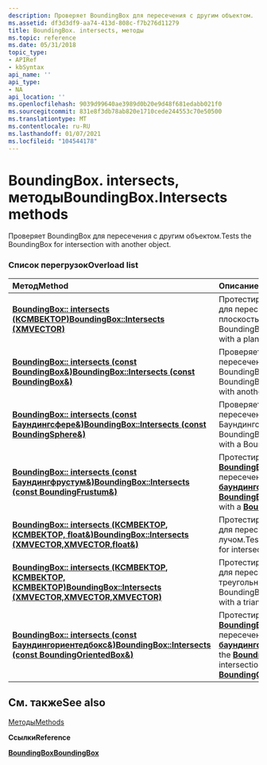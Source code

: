 ```yaml
---
description: Проверяет BoundingBox для пересечения с другим объектом.
ms.assetid: df3d3df9-aa74-413d-808c-f7b276d11279
title: BoundingBox. intersects, методы
ms.topic: reference
ms.date: 05/31/2018
topic_type:
- APIRef
- kbSyntax
api_name: ''
api_type:
- NA
api_location: ''
ms.openlocfilehash: 9039d99640ae3989d0b20e9d48f681edabb021f0
ms.sourcegitcommit: 831e8f3db78ab820e1710cede244553c70e50500
ms.translationtype: MT
ms.contentlocale: ru-RU
ms.lasthandoff: 01/07/2021
ms.locfileid: "104544178"
---
```

# <a name="boundingboxintersects-methods"></a><span data-ttu-id="d8c37-103">BoundingBox. intersects, методы</span><span class="sxs-lookup"><span data-stu-id="d8c37-103">BoundingBox.Intersects methods</span></span>

<span data-ttu-id="d8c37-104">Проверяет BoundingBox для пересечения с другим объектом.</span><span class="sxs-lookup"><span data-stu-id="d8c37-104">Tests the BoundingBox for intersection with another object.</span></span>

### <a name="overload-list"></a><span data-ttu-id="d8c37-105">Список перегрузок</span><span class="sxs-lookup"><span data-stu-id="d8c37-105">Overload list</span></span>



| <span data-ttu-id="d8c37-106">Метод</span><span class="sxs-lookup"><span data-stu-id="d8c37-106">Method</span></span>                                                                                   | <span data-ttu-id="d8c37-107">Описание</span><span class="sxs-lookup"><span data-stu-id="d8c37-107">Description</span></span>                                                                                                                        |
|:-----------------------------------------------------------------------------------------|:-----------------------------------------------------------------------------------------------------------------------------------|
| <span data-ttu-id="d8c37-108">[**BoundingBox:: intersects (КСМВЕКТОР)**](/windows/win32/api/directxcollision/nf-directxcollision-boundingbox-intersects(fxmvector))</span><span class="sxs-lookup"><span data-stu-id="d8c37-108">[**BoundingBox::Intersects (XMVECTOR)**](/windows/win32/api/directxcollision/nf-directxcollision-boundingbox-intersects(fxmvector))</span></span>                   | <span data-ttu-id="d8c37-109">Протестируйте BoundingBox для пересечения с плоскостью.</span><span class="sxs-lookup"><span data-stu-id="d8c37-109">Test the BoundingBox for intersection with a plane.</span></span><br/>                                                                     |
| <span data-ttu-id="d8c37-110">[**BoundingBox:: intersects (const BoundingBox&)**](/windows/win32/api/directxcollision/nf-directxcollision-boundingbox-intersects(constboundingbox_))</span><span class="sxs-lookup"><span data-stu-id="d8c37-110">[**BoundingBox::Intersects (const BoundingBox&)**](/windows/win32/api/directxcollision/nf-directxcollision-boundingbox-intersects(constboundingbox_))</span></span>         | <span data-ttu-id="d8c37-111">Проверяет BoundingBox для пересечения с другим BoundingBox.</span><span class="sxs-lookup"><span data-stu-id="d8c37-111">Tests the BoundingBox for intersection with another BoundingBox.</span></span><br/>                                                        |
| <span data-ttu-id="d8c37-112">[**BoundingBox:: intersects (const Баундингсфере&)**](/previous-versions/windows/desktop/legacy/hh437825(v=vs.85))</span><span class="sxs-lookup"><span data-stu-id="d8c37-112">[**BoundingBox::Intersects (const BoundingSphere&)**](/previous-versions/windows/desktop/legacy/hh437825(v=vs.85))</span></span>      | <span data-ttu-id="d8c37-113">Проверяет BoundingBox для пересечения с Баундингсфере.</span><span class="sxs-lookup"><span data-stu-id="d8c37-113">Tests the BoundingBox for intersection with a BoundingSphere.</span></span><br/>                                                           |
| <span data-ttu-id="d8c37-114">[**BoundingBox:: intersects (const Баундингфрустум&)**](/windows/win32/api/directxcollision/nf-directxcollision-boundingbox-intersects(constboundingfrustum_))</span><span class="sxs-lookup"><span data-stu-id="d8c37-114">[**BoundingBox::Intersects (const BoundingFrustum&)**](/windows/win32/api/directxcollision/nf-directxcollision-boundingbox-intersects(constboundingfrustum_))</span></span>     | <span data-ttu-id="d8c37-115">Протестируйте [**BoundingBox**](/windows/desktop/api/DirectXCollision/ns-directxcollision-boundingbox) для пересечения с [**баундингфрустум**](/windows/win32/api/directxcollision/ns-directxcollision-boundingfrustum).</span><span class="sxs-lookup"><span data-stu-id="d8c37-115">Test the [**BoundingBox**](/windows/desktop/api/DirectXCollision/ns-directxcollision-boundingbox) for intersection with a [**BoundingFrustum**](/windows/win32/api/directxcollision/ns-directxcollision-boundingfrustum).</span></span><br/>         |
| <span data-ttu-id="d8c37-116">[**BoundingBox:: intersects (КСМВЕКТОР, КСМВЕКТОР, float&)**](/windows/win32/api/directxcollision/nf-directxcollision-boundingbox-intersects(fxmvector_fxmvector_float_))</span><span class="sxs-lookup"><span data-stu-id="d8c37-116">[**BoundingBox::Intersects (XMVECTOR,XMVECTOR,float&)**](/windows/win32/api/directxcollision/nf-directxcollision-boundingbox-intersects(fxmvector_fxmvector_float_))</span></span>   | <span data-ttu-id="d8c37-117">Протестируйте BoundingBox для пересечения с лучом.</span><span class="sxs-lookup"><span data-stu-id="d8c37-117">Test the BoundingBox for intersection with a ray.</span></span><br/>                                                                       |
| <span data-ttu-id="d8c37-118">[**BoundingBox:: intersects (КСМВЕКТОР, КСМВЕКТОР, КСМВЕКТОР)**](/windows/win32/api/directxcollision/nf-directxcollision-boundingbox-intersects(fxmvector_fxmvector_fxmvector))</span><span class="sxs-lookup"><span data-stu-id="d8c37-118">[**BoundingBox::Intersects (XMVECTOR,XMVECTOR,XMVECTOR)**](/windows/win32/api/directxcollision/nf-directxcollision-boundingbox-intersects(fxmvector_fxmvector_fxmvector))</span></span> | <span data-ttu-id="d8c37-119">Протестируйте BoundingBox для пересечения с треугольником.</span><span class="sxs-lookup"><span data-stu-id="d8c37-119">Test the BoundingBox for intersection with a triangle.</span></span><br/>                                                                  |
| <span data-ttu-id="d8c37-120">[**BoundingBox:: intersects (const Баундингориентедбокс&)**](/windows/win32/api/directxcollision/nf-directxcollision-boundingbox-intersects(constboundingorientedbox_))</span><span class="sxs-lookup"><span data-stu-id="d8c37-120">[**BoundingBox::Intersects (const BoundingOrientedBox&)**](/windows/win32/api/directxcollision/nf-directxcollision-boundingbox-intersects(constboundingorientedbox_))</span></span> | <span data-ttu-id="d8c37-121">Протестируйте [**BoundingBox**](/windows/desktop/api/DirectXCollision/ns-directxcollision-boundingbox) для пересечения с [**баундингориентедбокс**](/windows/win32/api/directxcollision/ns-directxcollision-boundingorientedbox).</span><span class="sxs-lookup"><span data-stu-id="d8c37-121">Test the [**BoundingBox**](/windows/desktop/api/DirectXCollision/ns-directxcollision-boundingbox) for intersection with a [**BoundingOrientedBox**](/windows/win32/api/directxcollision/ns-directxcollision-boundingorientedbox).</span></span><br/> |



## <a name="see-also"></a><span data-ttu-id="d8c37-122">См. также</span><span class="sxs-lookup"><span data-stu-id="d8c37-122">See also</span></span>

<dl> <dt>

[<span data-ttu-id="d8c37-123">Методы</span><span class="sxs-lookup"><span data-stu-id="d8c37-123">Methods</span></span>](boundingbox-methods.md)
</dt> <dt>

<span data-ttu-id="d8c37-124">**Ссылки**</span><span class="sxs-lookup"><span data-stu-id="d8c37-124">**Reference**</span></span>
</dt> <dt>

[<span data-ttu-id="d8c37-125">**BoundingBox**</span><span class="sxs-lookup"><span data-stu-id="d8c37-125">**BoundingBox**</span></span>](/windows/desktop/api/DirectXCollision/ns-directxcollision-boundingbox)
</dt> </dl>

 

 
